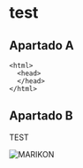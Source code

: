 # test

## Apartado A


    <html>
      <head>
      </head>
    </html>





## Apartado B

TEST


![MARIKON](https://static.vecteezy.com/system/resources/previews/002/947/531/non_2x/cute-and-beautiful-anime-girls-with-cat-vector.jpg)





